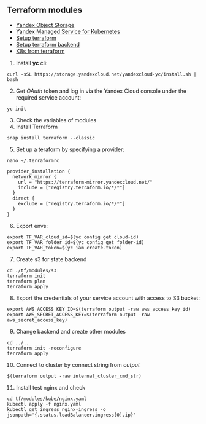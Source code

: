 ## Terraform modules

- [Yandex Object Storage](https://yandex.cloud/ru/docs/storage)
- [Yandex Managed Service for Kubernetes](https://yandex.cloud/ru/docs/managed-kubernetes)
- [Setup terraform](https://yandex.cloud/ru/docs/tutorials/infrastructure-management/terraform-quickstart)
- [Setup terraform backend](https://yandex.cloud/ru/docs/tutorials/infrastructure-management/terraform-state-storage)
- [K8s from terraform](https://yandex.cloud/ru/docs/managed-kubernetes/operations/kubernetes-cluster/kubernetes-cluster-create)

1. Install **yc** cli:
```
curl -sSL https://storage.yandexcloud.net/yandexcloud-yc/install.sh | bash
```
2. Get *OAuth* token and log in via the Yandex Cloud console under the required service account:
```
yc init
```
3. Check the variables of modules
4. Install Terraform
```
snap install terraform --classic
```
5. Set up a teraform by specifying a provider:
```
nano ~/.terraformrc
```
```
provider_installation {
  network_mirror {
    url = "https://terraform-mirror.yandexcloud.net/"
    include = ["registry.terraform.io/*/*"]
  }
  direct {
    exclude = ["registry.terraform.io/*/*"]
  }
}
```
6. Export envs:
```
export TF_VAR_cloud_id=$(yc config get cloud-id)
export TF_VAR_folder_id=$(yc config get folder-id)
export TF_VAR_token=$(yc iam create-token)
```
7. Create s3 for state backend
```
cd ./tf/modules/s3
terraform init
terraform plan
terraform apply
```
8. Export the credentials of your service account with access to S3 bucket:
```
export AWS_ACCESS_KEY_ID=$(terraform output -raw aws_access_key_id)
export AWS_SECRET_ACCESS_KEY=$(terraform output -raw aws_secret_access_key)
```
9. Change backend and create other modules
```
cd ../..
terraform init -reconfigure
terraform apply
```
10. Connect to cluster by connect string from *output*
```
$(terraform output -raw internal_cluster_cmd_str)
```
11. Install test nginx and check
```
cd tf/modules/kube/nginx.yaml
kubectl apply -f nginx.yaml
kubectl get ingress nginx-ingress -o jsonpath='{.status.loadBalancer.ingress[0].ip}'
```
